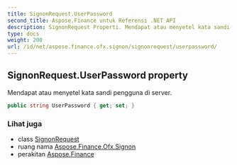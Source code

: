 ```yaml
---
title: SignonRequest.UserPassword
second_title: Aspose.Finance untuk Referensi .NET API
description: SignonRequest Properti. Mendapat atau menyetel kata sandi pengguna di server.
type: docs
weight: 200
url: /id/net/aspose.finance.ofx.signon/signonrequest/userpassword/
---
```

## SignonRequest.UserPassword property

Mendapat atau menyetel kata sandi pengguna di server.

```csharp
public string UserPassword { get; set; }
```

### Lihat juga

* class [SignonRequest](../)
* ruang nama [Aspose.Finance.Ofx.Signon](../../signonrequest/)
* perakitan [Aspose.Finance](../../../)


